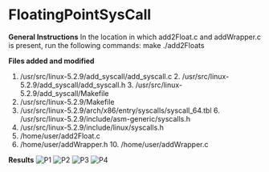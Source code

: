 # FloatingPointSysCall

**General Instructions**
In the location in which add2Float.c and addWrapper.c is present, run the following commands:
make 
./add2Floats

**Files added and modified**
1. /usr/src/linux-5.2.9/add_syscall/add_syscall.c 2. /usr/src/linux-5.2.9/add_syscall/add_syscall.h 3. /usr/src/linux-5.2.9/add_syscall/Makefile
4. /usr/src/linux-5.2.9/Makefile
5. /usr/src/linux-5.2.9/arch/x86/entry/syscalls/syscall_64.tbl 6. /usr/src/linux-5.2.9/include/asm-generic/syscalls.h
7. /usr/src/linux-5.2.9/include/linux/syscalls.h
8. /home/user/add2Float.c
9. /home/user/addWrapper.h 10. /home/user/addWrapper.c


**Results**
![P1]()
![P2]()
![P3]()
![P4]()


